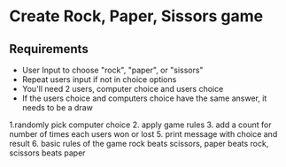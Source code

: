 # Create Rock, Paper, Sissors game  
## Requirements 
- User Input to choose "rock", "paper", or "sissors"
- Repeat users input if not in choice options
- You'll need 2 users, computer choice and users choice
- If the users choice and computers choice have the same answer, it needs to be a draw

 1.randomly pick computer choice 
 2. apply game rules
 3. add a count for number of times each users won or lost
 5. print message with choice and result
 6. basic rules of the game rock beats scissors, paper beats rock, scissors beats paper
 